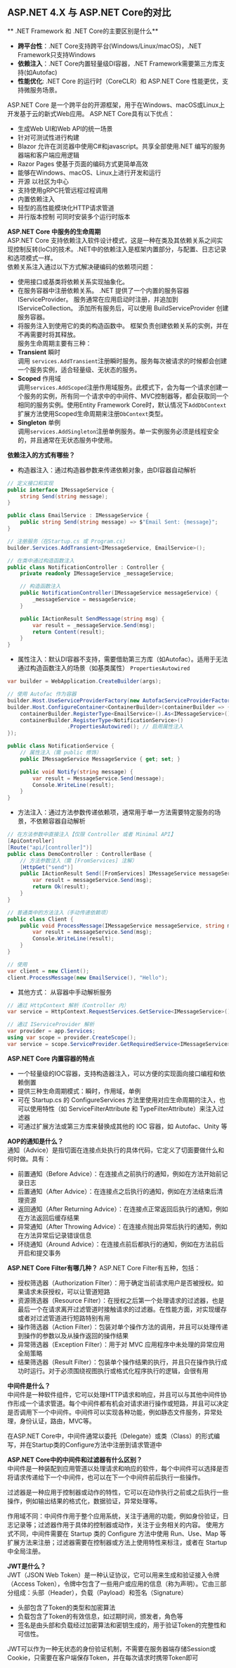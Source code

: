 ## **ASP.NET 4.X 与 ASP.NET Core的对比**  
** .NET Framework 和 .NET Core的主要区别是什么**  
- **跨平台性**：.NET Core支持跨平台(Windows/Linux/macOS)，.NET Framework只支持Windows  
- **依赖注入**：.NET Core内置轻量级DI容器，.NET Framework需要第三方库支持(如Autofac)  
- **性能优化**: .NET Core 的运行时（CoreCLR）和 ASP.NET Core 性能更优，支持微服务场景。  

ASP.NET Core 是一个跨平台的开源框架，用于在Windows、macOS或Linux上开发基于云的新式Web应用。
ASP.NET Core具有以下优点：  
- 生成Web UI和Web API的统一场景
- 针对可测试性进行构建
- Blazor 允许在浏览器中使用C#和javascript。共享全部使用.NET 编写的服务器端和客户端应用逻辑  
- Razor Pages 使基于页面的编码方式更简单高效  
- 能够在Windows、macOS、Linux上进行开发和运行  
- 开源 以社区为中心  
- 支持使用gRPC托管远程过程调用  
- 内置依赖注入  
- 轻型的高性能模块化HTTP请求管道  
- 并行版本控制 可同时安装多个运行时版本  

**ASP.NET Core 中服务的生命周期**  
ASP.NET Core 支持依赖注入软件设计模式，这是一种在类及其依赖关系之间实现控制反转(IoC)的技术。.NET中的依赖注入是框架内置部分，与配置、日志记录和选项模式一样。  
依赖关系注入通过以下方式解决硬编码的依赖项问题：  
- 使用接口或基类将依赖关系实现抽象化。
- 在服务容器中注册依赖关系。 .NET 提供了一个内置的服务容器 IServiceProvider。 服务通常在应用启动时注册，并追加到 IServiceCollection。 添加所有服务后，可以使用 BuildServiceProvider 创建服务容器。  
- 将服务注入到使用它的类的构造函数中。 框架负责创建依赖关系的实例，并在不再需要时将其释放。  
服务生命周期主要有三种：
- **Transient** 瞬时  
调用 `services.AddTransient`注册瞬时服务。服务每次被请求的时候都会创建一个服务实例，适合轻量级、无状态的服务。  
- **Scoped** 作用域  
调用`services.AddScoped`注册作用域服务。此模式下，会为每一个请求创建一个服务的实例，所有同一个请求中的中间件、MVC控制器等，都会获取同一个相同的服务实例。使用Entity Framework Core时，默认情况下`AddDbContext`扩展方法使用Scoped生命周期来注册`DbContext`类型。  
- **Singleton** 单例  
调用`services.AddSingleton`注册单例服务。单一实例服务必须是线程安全的，并且通常在无状态服务中使用。  


**依赖注入的方式有哪些？**  
- 构造器注入：通过构造器参数来传递依赖对象，由DI容器自动解析 
``` csharp
// 定义接口和实现
public interface IMessageService {
    string Send(string message);
}

public class EmailService : IMessageService {
    public string Send(string message) => $"Email Sent: {message}";
}

// 注册服务（在Startup.cs 或 Program.cs）
builder.Services.AddTransient<IMessageService, EmailService>();

// 在类中通过构造函数注入
public class NotificationController : Controller {
    private readonly IMessageService _messageService;

    // 构造函数注入
    public NotificationController(IMessageService messageService) {
        _messageService = messageService;
    }

    public IActionResult SendMessage(string msg) {
        var result = _messageService.Send(msg);
        return Content(result);
    }
}
 ```  
 - 属性注入：默认DI容器不支持，需要借助第三方库（如Autofac）。适用于无法通过构造函数注入的场景（如基类属性） `PropertiesAutowired`
``` csharp
var builder = WebApplication.CreateBuilder(args);

// 使用 Autofac 作为容器
builder.Host.UseServiceProviderFactory(new AutofacServiceProviderFactory());
builder.Host.ConfigureContainer<ContainerBuilder>(containerBuilder => {
    containerBuilder.RegisterType<EmailService>().As<IMessageService>();
    containerBuilder.RegisterType<NotificationService>()
                   .PropertiesAutowired(); // 启用属性注入
});

public class NotificationService {
    // 属性注入（需 public 修饰）
    public IMessageService MessageService { get; set; }

    public void Notify(string message) {
        var result = MessageService.Send(message);
        Console.WriteLine(result);
    }
}
```  
- 方法注入：通过方法参数传递依赖项，通常用于单一方法需要特定服务的场景，不依赖容器自动解析
``` csharp
// 在方法参数中直接注入【仅限 Controller 或者 Minimal API】
[ApiController]
[Route("api/[controller]")]
public class DemoController : ControllerBase {
    // 方法参数注入（需 [FromServices] 注解）
    [HttpGet("send")]
    public IActionResult Send([FromServices] IMessageService messageService, string msg) {
        var result = messageService.Send(msg);
        return Ok(result);
    }
}

// 普通类中的方法注入（手动传递依赖项）
public class Client {
    public void ProcessMessage(IMessageService messageService, string msg) {
        var result = messageService.Send(msg);
        Console.WriteLine(result);
    }
}

// 使用
var client = new Client();
client.ProcessMessage(new EmailService(), "Hello");
```
- 其他方式： 从容器中手动解析服务
``` csharp
// 通过 HttpContext 解析（Controller 内）
var service = HttpContext.RequestServices.GetService<IMessageService>();

// 通过 IServiceProvider 解析
var provider = app.Services;
using var scope = provider.CreateScope();
var service = scope.ServiceProvider.GetRequiredService<IMessageService>();
```  

**ASP.NET Core 内置容器的特点**  
- 一个轻量级的IOC容器，支持构造器注入，可以方便的实现面向接口编程和依赖倒置
- 提供三种生命周期模式：瞬时，作用域，单例
- 可在 Startup.cs 的 ConfigureServices 方法里使用对应生命周期的注入，也可以使用特性（如 ServiceFilterAttribute 和 TypeFilterAttribute）来注入过滤器
- 可通过扩展方法或第三方库来替换成其他的 IOC 容器，如 Autofac、Unity 等  

**AOP的通知是什么？**  
通知（Advice）是指切面在连接点处执行的具体代码，它定义了切面要做什么和何时做。具有：  
- 前置通知（Before Advice）：在连接点之前执行的通知，例如在方法开始前记录日志
- 后置通知（After Advice）：在连接点之后执行的通知，例如在方法结束后清理资源
- 返回通知（After Returning Advice）：在连接点正常返回后执行的通知，例如在方法返回后缓存结果
- 异常通知（After Throwing Advice）：在连接点抛出异常后执行的通知，例如在方法异常后记录错误信息
- 环绕通知（Around Advice）：在连接点前后都执行的通知，例如在方法前后开启和提交事务

**ASP.NET Core Filter有哪几种？** 
ASP.NET Core Filter有五种，包括：  
- 授权筛选器（Authorization Filter）：用于确定当前请求用户是否被授权。如果请求未获授权，可以让管道短路
- 资源筛选器（Resource Filter）：在授权之后第一个处理请求的过滤器，也是最后一个在请求离开过滤管道时接触请求的过滤器。在性能方面，对实现缓存或者对过滤管道进行短路特别有用
- 操作筛选器（Action Filter）：包装对单个操作方法的调用，并且可以处理传递到操作的参数以及从操作返回的操作结果
- 异常筛选器（Exception Filter）：用于对 MVC 应用程序中未处理的异常应用全局策略
- 结果筛选器（Result Filter）：包装单个操作结果的执行，并且只在操作执行成功时运行。对于必须围绕视图执行或格式化程序执行的逻辑，会很有用  

**中间件是什么？**  
中间件是一种软件组件，它可以处理HTTP请求和响应，并且可以与其他中间件协作形成一个请求管道。每个中间件都有机会对请求进行操作或短路，并且可以决定是否调用下一个中间件。中间件可以实现各种功能，例如静态文件服务，异常处理，身份认证，路由，MVC等。  

在ASP.NET Core中，中间件通常以委托（Delegate）或类（Class）的形式编写，并在Startup类的Configure方法中注册到请求管道中  

**ASP.NET Core中的中间件和过滤器有什么区别？**  
中间件是一种装配到应用管道以处理请求和响应的软件，每个中间件可以选择是否将请求传递给下一个中间件，也可以在下一个中间件前后执行一些操作。  

过滤器是一种应用于控制器或动作的特性，它可以在动作执行之前或之后执行一些操作，例如输出结果的格式化，数据验证，异常处理等。  

作用域不同：中间件作用于整个应用系统，关注于通用的功能，例如身份验证，日志记录等；过滤器作用于具体的控制器或动作，关注于业务相关的内容。
使用方式不同，中间件需要在 Startup 类的 Configure 方法中使用 Run、Use、Map 等扩展方法来注册；过滤器需要在控制器或方法上使用特性来标注，或者在 Startup中全局注册。  

**JWT是什么？**  
JWT（JSON Web Token）是一种认证协议，它可以用来生成和验证接入令牌（Access Token），令牌中包含了一些用户或应用的信息（称为声明）。它由三部分组成：头部（Header），负载（Payload）和签名（Signature）  
- 头部包含了Token的类型和加密算法
- 负载包含了Token的有效信息，如过期时间，颁发者，角色等
- 签名是由头部和负载经过加密算法和密钥生成的，用于验证Token的完整性和可信性。  

JWT可以作为一种无状态的身份验证机制，不需要在服务器端存储Session或Cookie，只需要在客户端保存Token，并在每次请求时携带Token即可